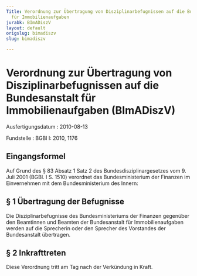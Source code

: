 ```yaml
---
Title: Verordnung zur Übertragung von Disziplinarbefugnissen auf die Bundesanstalt
  für Immobilienaufgaben
jurabk: BImADiszV
layout: default
origslug: bimadiszv
slug: bimadiszv

---
```


# Verordnung zur Übertragung von Disziplinarbefugnissen auf die Bundesanstalt für Immobilienaufgaben (BImADiszV)

Ausfertigungsdatum
:   2010-08-13

Fundstelle
:   BGBl I: 2010, 1176


## Eingangsformel

Auf Grund des § 83 Absatz 1 Satz 2 des Bundesdisziplinargesetzes vom 9. Juli 2001 (BGBl. I S. 1510) verordnet das Bundesministerium der Finanzen im Einvernehmen mit dem Bundesministerium des Innern:


## § 1 Übertragung der Befugnisse

Die Disziplinarbefugnisse des Bundesministeriums der Finanzen gegenüber den Beamtinnen und Beamten der Bundesanstalt für Immobilienaufgaben werden auf die Sprecherin oder den Sprecher des Vorstandes der Bundesanstalt übertragen.


## § 2 Inkrafttreten

Diese Verordnung tritt am Tag nach der Verkündung in Kraft.


